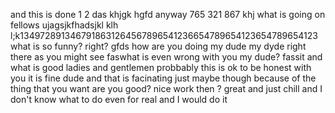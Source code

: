 and this is done 
1
2
das
khjgk
hgfd
anyway
765
321
867
khj
what is going on fellows
ujagsjkfhadsjkl
klh l;k1349728913467918631264567896541236654789654123654789654123
what is so funny?
right?
gfds
how are you doing my dude my dyde right there as you might see
faswhat is even wrong with you my dude?
fassit and what is good ladies and gentlemen
probbably
this is ok to be honest with you it is fine dude
and that is facinating
just maybe though because of the thing that you want
are you good?
nice work then ?
great
and just chill
and I don't know what to do even for real
and I would do it
